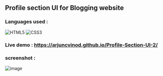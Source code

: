 ## Profile section UI for Blogging website
### Languages used :
 ![HTML5](https://img.shields.io/badge/html5-%23E34F26.svg?style=flat&logo=html5&logoColor=white) ![CSS3](https://img.shields.io/badge/css3-%231572B6.svg?style=flat&logo=css3&logoColor=white)
### Live demo : https://arjuncvinod.github.io/Profile-Section-UI-2/
### screenshot :
![image](https://github.com/arjuncvinod/Profile-Section-UI-2/assets/68469520/00069279-26db-4d2e-bae1-9d270cf67145)

